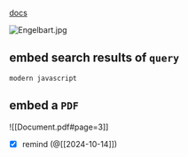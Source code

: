 [docs](https://help.obsidian.md/Linking+notes+and+files/Embed+files)

![Engelbart.jpg](https://publish-01.obsidian.md/access/f786db9fac45774fa4f0d8112e232d67/Attachments/Engelbart.jpg)

## embed search results of `query`

```query
modern javascript
```

## embed a `PDF`

![[Document.pdf#page=3]]

- [x] remind (@[[2024-10-14]])